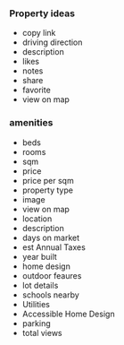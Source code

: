 ### Property ideas

- copy link
- driving direction
- description
- likes
- notes
- share
- favorite
- view on map


### amenities
- beds
- rooms
- sqm
- price
- price per sqm
- property type
- image
- view on map
- location
- description
- days on market
- est Annual Taxes
- year built
- home design
- outdoor feaures
- lot details
- schools nearby
- Utilities
- Accessible Home Design
- parking
- total views
